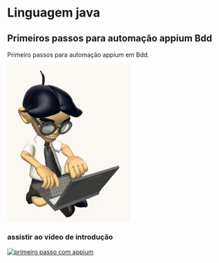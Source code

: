 # Linguagem java
## Primeiros passos para automação appium Bdd
Primeiro passos para automação appium em Bdd.





![Homen Computador](https://github.com/Isaque01/java/blob/master/tecnologia-gif-animado-1.gif)
### assistir ao vídeo de introdução
[![primeiro passo com appium ](http://img.youtube.com/vi/mWPs64fwDR4/0.jpg)](http://www.youtube.com/watch?v=mWPs64fwDR4 "Video de introdução")

